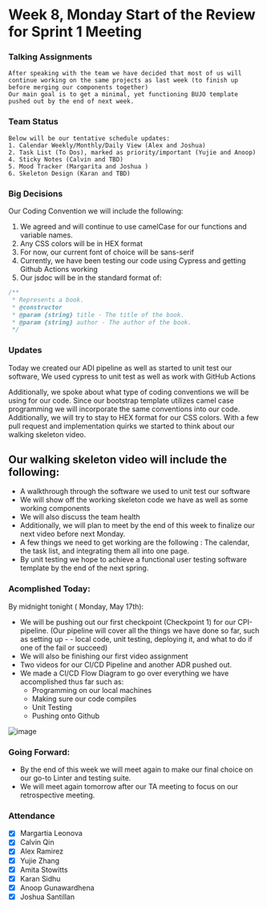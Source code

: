 # Week 8, Monday Start of the Review for Sprint 1 Meeting

### Talking Assignments
    After speaking with the team we have decided that most of us will continue working on the same projects as last week (to finish up before merging our components together)
    Our main goal is to get a minimal, yet functioning BUJO template pushed out by the end of next week.
    
### Team Status 
    Below will be our tentative schedule updates:
    1. Calendar Weekly/Monthly/Daily View (Alex and Joshua)
    2. Task List (To Dos), marked as priority/important (Yujie and Anoop)
    4. Sticky Notes (Calvin and TBD)
    5. Mood Tracker (Margarita and Joshua )
    6. Skeleton Design (Karan and TBD)
    
### Big Decisions
Our Coding Convention we will include the following:
1. We agreed and will continue to use camelCase for our functions and variable names.
2. Any CSS colors will be in HEX format
3. For now, our current font of choice will be sans-serif
4. Currently, we have been testing our code using Cypress and getting Github Actions working
5. Our jsdoc will be in the standard format of:
```Javascript
/**
 * Represents a book.
 * @constructor
 * @param {string} title - The title of the book.
 * @param {string} author - The author of the book.
 */
 ```

### Updates
Today we created our ADI pipeline as well as started to unit test our software, We used cypress to unit test as well as work with GitHub Actions

Additionally, we spoke about what type of coding conventions we will be using for our code. Since our bootstrap template utilizes camel case programming we will incorporate the same conventions into our code. Additionally, we will try to stay to HEX format for our CSS colors.
With a few pull request and implementation quirks we started to think about our walking skeleton video.

## Our walking skeleton video will include the following:
 - A walkthrough through the software we used to unit test our software
 - We will show off the working skeleton code we have as well as some working components
 - We will also discuss the team health
 - Additionally, we will plan to meet by the end of this week to finalize our next video before next Monday.
 - A few things we need to get working are the following : The calendar, the task list, and integrating them all into one page.
 - By unit testing we hope to achieve a functional user testing software template by the end of the next spring.

### Acomplished Today:
By midnight tonight ( Monday, May 17th):
- We will be pushing out our first checkpoint (Checkpoint 1) for our CPI-pipeline. (Our pipeline will cover all the things we have done so far, such as setting up - - local code, unit testing, deploying it, and what to do if one of the fail or succeed)
- We will also be finishing our first video assignment
- Two videos for our CI/CD Pipeline and another ADR pushed out.
- We made a CI/CD Flow Diagram to go over everything we have accomplished thus far such as:
    - Programming on our local machines
    - Making sure our code compiles
    - Unit Testing
    - Pushing onto Github

![image](https://user-images.githubusercontent.com/37349382/118585866-95978780-b74e-11eb-9d8c-9565326244b8.png)
### Going Forward:
- By the end of this week we will meet again to make our final choice on our go-to Linter and testing suite.
- We will meet again tomorrow after our TA meeting to focus on our retrospective meeting.

### Attendance ###
- [x] Margartia Leonova
- [x] Calvin Qin
- [x] Alex Ramirez
- [x] Yujie Zhang
- [x] Amita Stowitts
- [x] Karan Sidhu
- [x] Anoop Gunawardhena
- [x] Joshua Santillan
